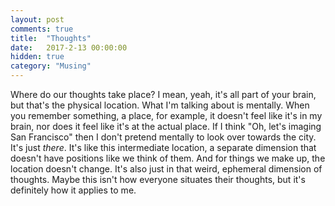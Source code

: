 ```yaml
---
layout: post
comments: true
title:  "Thoughts"
date:   2017-2-13 00:00:00
hidden: true
category: "Musing"
---
```


Where do our thoughts take place? I mean, yeah, it's all part of your brain, but that's the physical location. What I'm talking about is mentally. When you remember something, a place, for example, it doesn't feel like it's in my brain, nor does it feel like it's at the actual place. If I think "Oh, let's imaging San Francisco" then I don't pretend mentally to look over towards the city. It's just _there_. It's like this intermediate location, a separate dimension that doesn't have positions like we think of them. And for things we make up, the location doesn't change. It's also just in that weird, ephemeral dimension of thoughts. Maybe this isn't how everyone situates their thoughts, but it's definitely how it applies to me.
